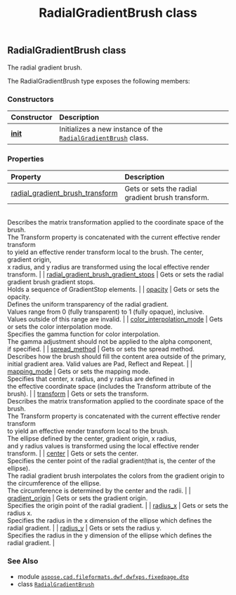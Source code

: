 ﻿---
title: RadialGradientBrush class
second_title: Aspose.CAD for Python via .NET API References
description: 
type: docs
weight: 180
url: /python-net/aspose.cad.fileformats.dwf.dwfxps.fixedpage.dto/radialgradientbrush/
is_root: false
---

## RadialGradientBrush class

The radial gradient brush.



The RadialGradientBrush type exposes the following members:

### Constructors
| Constructor | Description |
| :- | :- |
| [__init__](/cad/python-net/aspose.cad.fileformats.dwf.dwfxps.fixedpage.dto/radialgradientbrush/__init__/#) | Initializes a new instance of the [`RadialGradientBrush`](/cad/python-net/aspose.cad.fileformats.dwf.dwfxps.fixedpage.dto/radialgradientbrush) class. |


### Properties
| Property | Description |
| :- | :- |
| [radial_gradient_brush_transform](/cad/python-net/aspose.cad.fileformats.dwf.dwfxps.fixedpage.dto/radialgradientbrush/radial_gradient_brush_transform) | Gets or sets the radial gradient brush transform.<br/>Describes the matrix transformation applied to the coordinate space of the brush.<br/>The Transform property is concatenated with the current effective render transform<br/>to yield an effective render transform local to the brush. The center, gradient origin,<br/>x radius, and y radius are transformed using the local effective render transform. |
| [radial_gradient_brush_gradient_stops](/cad/python-net/aspose.cad.fileformats.dwf.dwfxps.fixedpage.dto/radialgradientbrush/radial_gradient_brush_gradient_stops) | Gets or sets the radial gradient brush gradient stops.<br/>Holds a sequence of GradientStop elements. |
| [opacity](/cad/python-net/aspose.cad.fileformats.dwf.dwfxps.fixedpage.dto/radialgradientbrush/opacity) | Gets or sets the opacity.<br/>Defines the uniform transparency of the radial gradient.<br/>Values range from 0 (fully transparent) to 1 (fully opaque), inclusive.<br/>Values outside of this range are invalid. |
| [color_interpolation_mode](/cad/python-net/aspose.cad.fileformats.dwf.dwfxps.fixedpage.dto/radialgradientbrush/color_interpolation_mode) | Gets or sets the color interpolation mode.<br/>Specifies the gamma function for color interpolation.<br/>The gamma adjustment should not be applied to the alpha component,<br/>if specified. |
| [spread_method](/cad/python-net/aspose.cad.fileformats.dwf.dwfxps.fixedpage.dto/radialgradientbrush/spread_method) | Gets or sets the spread method.<br/>Describes how the brush should fill the content area outside of the primary,<br/>initial gradient area. Valid values are Pad, Reflect and Repeat. |
| [mapping_mode](/cad/python-net/aspose.cad.fileformats.dwf.dwfxps.fixedpage.dto/radialgradientbrush/mapping_mode) | Gets or sets the mapping mode.<br/>Specifies that center, x radius, and y radius are defined in<br/>the effective coordinate space (includes the Transform attribute of the brush). |
| [transform](/cad/python-net/aspose.cad.fileformats.dwf.dwfxps.fixedpage.dto/radialgradientbrush/transform) | Gets or sets the transform.<br/>Describes the matrix transformation applied to the coordinate space of the brush.<br/>The Transform property is concatenated with the current effective render transform<br/>to yield an effective render transform local to the brush.<br/>The ellipse defined by the center, gradient origin, x radius,<br/>and y radius values is transformed using the local effective render transform. |
| [center](/cad/python-net/aspose.cad.fileformats.dwf.dwfxps.fixedpage.dto/radialgradientbrush/center) | Gets or sets the center.<br/>Specifies the center point of the radial gradient(that is, the center of the ellipse).<br/>The radial gradient brush interpolates the colors from the gradient origin to the circumference of the ellipse.<br/>The circumference is determined by the center and the radii. |
| [gradient_origin](/cad/python-net/aspose.cad.fileformats.dwf.dwfxps.fixedpage.dto/radialgradientbrush/gradient_origin) | Gets or sets the gradient origin.<br/>Specifies the origin point of the radial gradient. |
| [radius_x](/cad/python-net/aspose.cad.fileformats.dwf.dwfxps.fixedpage.dto/radialgradientbrush/radius_x) | Gets or sets the radius x.<br/>Specifies the radius in the x dimension of the ellipse which defines the radial gradient. |
| [radius_y](/cad/python-net/aspose.cad.fileformats.dwf.dwfxps.fixedpage.dto/radialgradientbrush/radius_y) | Gets or sets the radius y.<br/>Specifies the radius in the y dimension of the ellipse which defines the radial gradient. |



### See Also
* module [`aspose.cad.fileformats.dwf.dwfxps.fixedpage.dto`](..)
* class [`RadialGradientBrush`](/cad/python-net/aspose.cad.fileformats.dwf.dwfxps.fixedpage.dto/radialgradientbrush)
